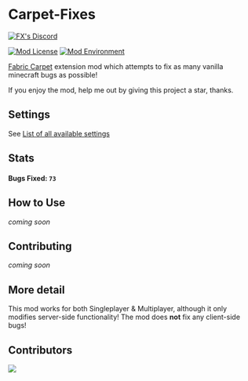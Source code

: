 # Carpet-Fixes

[![FX's Discord](https://img.shields.io/discord/636633673524969483?logo=discord)](https://discord.gg/vurv5pdFpa)

[![Mod License](https://img.shields.io/github/license/fxmorin/carpet-fixes?style=flat-square)](https://github.com/fxmorin/carpet-fixes/blob/master/LICENSE)
[![Mod Environment](https://img.shields.io/badge/Environment-server-blue?style=flat-square)](https://github.com/samolego/carpet-fixes)

[Fabric Carpet](https://github.com/gnembon/fabric-carpet) extension mod which attempts to fix as many vanilla minecraft bugs as possible!

If you enjoy the mod, help me out by giving this project a star, thanks.

## Settings

See [List of all available settings](https://github.com/fxmorin/carpet-fixes/wiki/Available-Settings)

## Stats
#### Bugs Fixed: `73`

## How to Use
*coming soon*

## Contributing
*coming soon*

## More detail
This mod works for both Singleplayer & Multiplayer, although it only modifies server-side functionality!
The mod does **not** fix any client-side bugs!

## Contributors
<a href="https://github.com/fxmorin/carpet-fixes/graphs/contributors">
  <img src="https://contrib.rocks/image?repo=fxmorin/carpet-fixes" />
</a>




